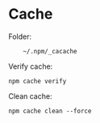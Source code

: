 # Cache
Folder:

        ~/.npm/_cacache

Verify cache:

    npm cache verify

Clean cache:

    npm cache clean --force
